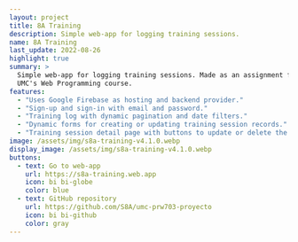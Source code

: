 ```yaml
---
layout: project
title: 8A Training
description: Simple web-app for logging training sessions.
name: 8A Training
last_update: 2022-08-26
highlight: true
summary: >
  Simple web-app for logging training sessions. Made as an assignment for the
  UMC's Web Programming course.
features:
  - "Uses Google Firebase as hosting and backend provider."
  - "Sign-up and sign-in with email and password."
  - "Training log with dynamic pagination and date filters."
  - "Dynamic forms for creating or updating training session records."
  - "Training session detail page with buttons to update or delete the record."
image: /assets/img/s8a-training-v4.1.0.webp
display_image: /assets/img/s8a-training-v4.1.0.webp
buttons:
  - text: Go to web-app
    url: https://s8a-training.web.app
    icon: bi bi-globe
    color: blue
  - text: GitHub repository
    url: https://github.com/S8A/umc-prw703-proyecto
    icon: bi bi-github
    color: gray
---
```

